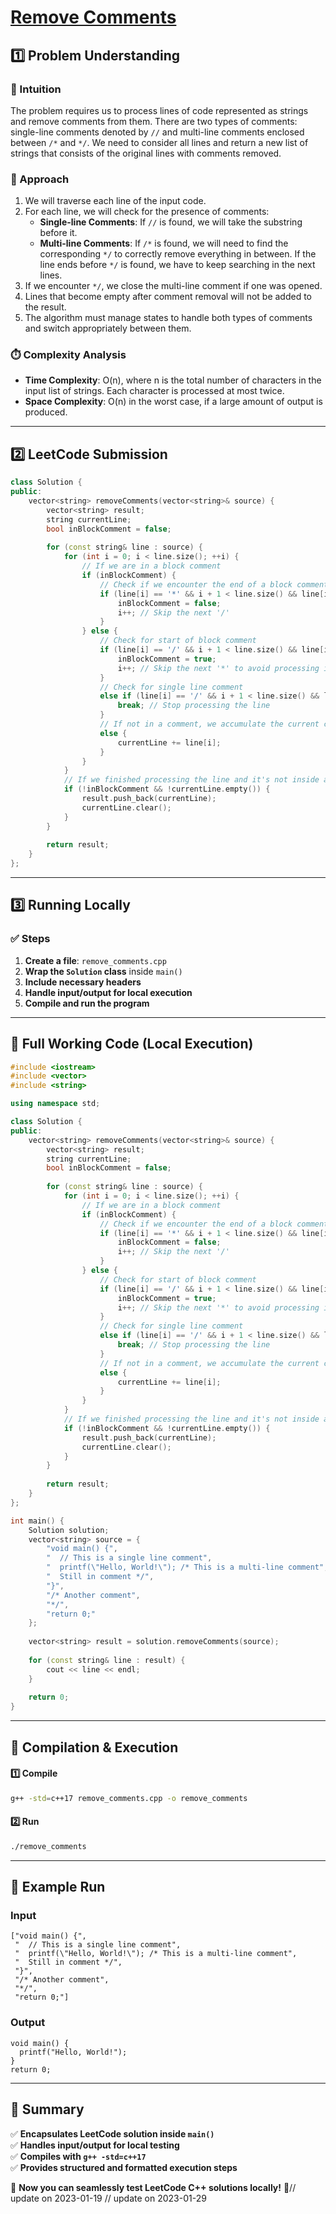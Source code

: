 # **[Remove Comments](https://leetcode.com/problems/remove-comments/description/)**  

## **1️⃣ Problem Understanding**  
### **📌 Intuition**  
The problem requires us to process lines of code represented as strings and remove comments from them. There are two types of comments: single-line comments denoted by `//` and multi-line comments enclosed between `/*` and `*/`. We need to consider all lines and return a new list of strings that consists of the original lines with comments removed. 

### **🚀 Approach**  
1. We will traverse each line of the input code.
2. For each line, we will check for the presence of comments:
   - **Single-line Comments**: If `//` is found, we will take the substring before it.
   - **Multi-line Comments**: If `/*` is found, we will need to find the corresponding `*/` to correctly remove everything in between. If the line ends before `*/` is found, we have to keep searching in the next lines.
3. If we encounter `*/`, we close the multi-line comment if one was opened.
4. Lines that become empty after comment removal will not be added to the result.
5. The algorithm must manage states to handle both types of comments and switch appropriately between them.

### **⏱️ Complexity Analysis**  
- **Time Complexity**: O(n), where n is the total number of characters in the input list of strings. Each character is processed at most twice.
- **Space Complexity**: O(n) in the worst case, if a large amount of output is produced.

---  

## **2️⃣ LeetCode Submission**  
```cpp
class Solution {
public:
    vector<string> removeComments(vector<string>& source) {
        vector<string> result;
        string currentLine;
        bool inBlockComment = false;
        
        for (const string& line : source) {
            for (int i = 0; i < line.size(); ++i) {
                // If we are in a block comment
                if (inBlockComment) {
                    // Check if we encounter the end of a block comment
                    if (line[i] == '*' && i + 1 < line.size() && line[i + 1] == '/') {
                        inBlockComment = false;
                        i++; // Skip the next '/'
                    }
                } else {
                    // Check for start of block comment
                    if (line[i] == '/' && i + 1 < line.size() && line[i + 1] == '*') {
                        inBlockComment = true;
                        i++; // Skip the next '*' to avoid processing it
                    } 
                    // Check for single line comment
                    else if (line[i] == '/' && i + 1 < line.size() && line[i + 1] == '/') {
                        break; // Stop processing the line
                    } 
                    // If not in a comment, we accumulate the current character
                    else {
                        currentLine += line[i];
                    }
                }
            }
            // If we finished processing the line and it's not inside a block comment
            if (!inBlockComment && !currentLine.empty()) {
                result.push_back(currentLine);
                currentLine.clear();
            }
        }
        
        return result;
    }
};
```  

---  

## **3️⃣ Running Locally**  
### **✅ Steps**  
1. **Create a file**: `remove_comments.cpp`  
2. **Wrap the `Solution` class** inside `main()`  
3. **Include necessary headers**  
4. **Handle input/output for local execution**  
5. **Compile and run the program**  

---  

## **📝 Full Working Code (Local Execution)**  
```cpp
#include <iostream>
#include <vector>
#include <string>

using namespace std;

class Solution {
public:
    vector<string> removeComments(vector<string>& source) {
        vector<string> result;
        string currentLine;
        bool inBlockComment = false;
        
        for (const string& line : source) {
            for (int i = 0; i < line.size(); ++i) {
                // If we are in a block comment
                if (inBlockComment) {
                    // Check if we encounter the end of a block comment
                    if (line[i] == '*' && i + 1 < line.size() && line[i + 1] == '/') {
                        inBlockComment = false;
                        i++; // Skip the next '/'
                    }
                } else {
                    // Check for start of block comment
                    if (line[i] == '/' && i + 1 < line.size() && line[i + 1] == '*') {
                        inBlockComment = true;
                        i++; // Skip the next '*' to avoid processing it
                    } 
                    // Check for single line comment
                    else if (line[i] == '/' && i + 1 < line.size() && line[i + 1] == '/') {
                        break; // Stop processing the line
                    } 
                    // If not in a comment, we accumulate the current character
                    else {
                        currentLine += line[i];
                    }
                }
            }
            // If we finished processing the line and it's not inside a block comment
            if (!inBlockComment && !currentLine.empty()) {
                result.push_back(currentLine);
                currentLine.clear();
            }
        }
        
        return result;
    }
};

int main() {
    Solution solution;
    vector<string> source = {
        "void main() {",
        "  // This is a single line comment",
        "  printf(\"Hello, World!\"); /* This is a multi-line comment",
        "  Still in comment */",
        "}",
        "/* Another comment",
        "*/",
        "return 0;"
    };
    
    vector<string> result = solution.removeComments(source);
    
    for (const string& line : result) {
        cout << line << endl;
    }
    
    return 0;
}
```  

---  

## **🔧 Compilation & Execution**  
#### **1️⃣ Compile**  
```bash
g++ -std=c++17 remove_comments.cpp -o remove_comments
```  

#### **2️⃣ Run**  
```bash
./remove_comments
```  

---  

## **🎯 Example Run**  
### **Input**  
```
["void main() {", 
 "  // This is a single line comment", 
 "  printf(\"Hello, World!\"); /* This is a multi-line comment", 
 "  Still in comment */", 
 "}", 
 "/* Another comment", 
 "*/", 
 "return 0;"]
```  
### **Output**  
```
void main() {
  printf("Hello, World!");
}
return 0;
```  

---  

## **📌 Summary**  
✅ **Encapsulates LeetCode solution inside `main()`**  
✅ **Handles input/output for local testing**  
✅ **Compiles with `g++ -std=c++17`**  
✅ **Provides structured and formatted execution steps**  

🚀 **Now you can seamlessly test LeetCode C++ solutions locally!** 🚀// update on 2023-01-19
// update on 2023-01-29

